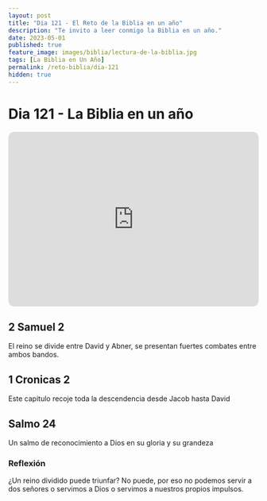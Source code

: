 ```yaml
---
layout: post
title: "Dia 121 - El Reto de la Biblia en un año"
description: "Te invito a leer conmigo la Biblia en un año."
date: 2023-05-01
published: true
feature_image: images/biblia/lectura-de-la-biblia.jpg
tags: [La Biblia en Un Año]
permalink: /reto-biblia/dia-121
hidden: true
---
```


# Dia 121 - La Biblia en un año 
<iframe style="border-radius:12px" src="https://open.spotify.com/embed/episode/00c0Mdsa2gLic1XrnecPJG?utm_source=generator" width="100%" height="352" frameBorder="0" allowfullscreen="" allow="autoplay; clipboard-write; encrypted-media; fullscreen; picture-in-picture" loading="lazy"></iframe>

## 2 Samuel 2 
El reino se divide entre David y Abner, se presentan fuertes combates entre ambos bandos.

## 1 Cronicas 2
Este capitulo recoje toda la descendencia desde Jacob hasta David

## Salmo 24
Un salmo de reconocimiento a Dios en su gloria y su grandeza

### Reflexión  
¿Un reino dividido puede triunfar? No puede, por eso no podemos servir a dos señores o servimos a Dios o servimos a nuestros propios impulsos.


